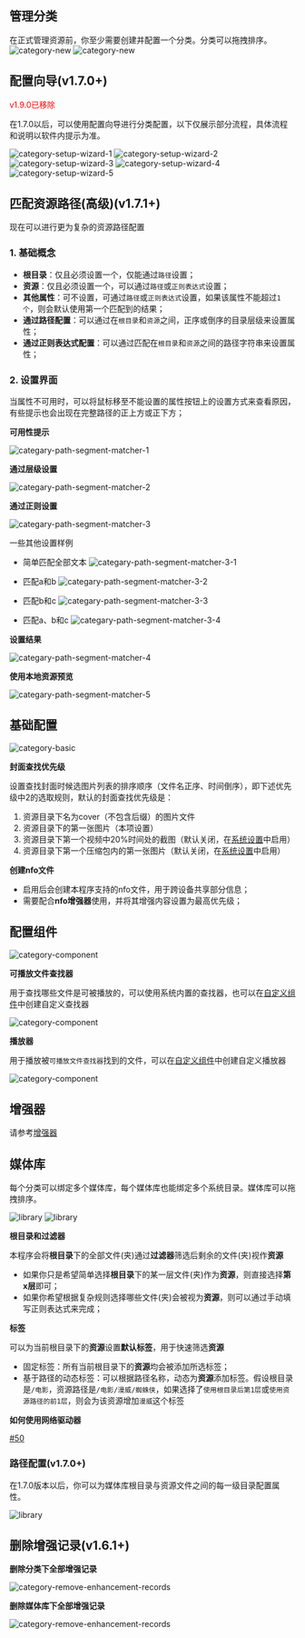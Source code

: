 ## 管理分类 <!-- {docsify-ignore} -->

在正式管理资源前，你至少需要创建并配置一个分类。分类可以拖拽排序。
![category-new](../img/category-new-1.png)
![category-new](../img/category-new-2.png)

## 配置向导(v1.7.0+)

<span style="color:red">v1.9.0已移除</span>

在1.7.0以后，可以使用配置向导进行分类配置，以下仅展示部分流程，具体流程和说明以软件内提示为准。

![category-setup-wizard-1](../img/category-setup-wizard-1.png)
![category-setup-wizard-2](../img/category-setup-wizard-2.png)
![category-setup-wizard-3](../img/category-setup-wizard-3.png)
![category-setup-wizard-4](../img/category-setup-wizard-4.png)
![category-setup-wizard-5](../img/category-setup-wizard-5.png)

## 匹配资源路径(高级)(v1.7.1+)

现在可以进行更为复杂的资源路径配置

### 1. 基础概念

+ **根目录**：仅且必须设置一个，仅能通过`路径`设置；
+ **资源**：仅且必须设置一个，可以通过`路径`或`正则表达式`设置；
+ **其他属性**：可不设置，可通过`路径`或`正则表达式`设置，如果该属性不能超过`1个`，则会默认使用第一个匹配到的结果；
+ **通过路径配置**：可以通过在`根目录`和`资源`之间，正序或倒序的目录层级来设置属性；
+ **通过正则表达式配置**：可以通过匹配在`根目录`和`资源`之间的路径字符串来设置属性；

### 2. 设置界面

当属性不可用时，可以将鼠标移至不能设置的属性按钮上的设置方式来查看原因，有些提示也会出现在完整路径的正上方或正下方；

**可用性提示**

![categary-path-segment-matcher-1](../img/categary-path-segment-matcher-1.png)

**通过层级设置**

![categary-path-segment-matcher-2](../img/categary-path-segment-matcher-2.png)

**通过正则设置**

![categary-path-segment-matcher-3](../img/categary-path-segment-matcher-3.png)

一些其他设置样例

+ 简单匹配全部文本
![categary-path-segment-matcher-3-1](../img/categary-path-segment-matcher-3-1.png)

+ 匹配a和b
![categary-path-segment-matcher-3-2](../img/categary-path-segment-matcher-3-2.png)

+ 匹配b和c
![categary-path-segment-matcher-3-3](../img/categary-path-segment-matcher-3-3.png)

+ 匹配a、b和c
![categary-path-segment-matcher-3-4](../img/categary-path-segment-matcher-3-4.png)

**设置结果**

![categary-path-segment-matcher-4](../img/categary-path-segment-matcher-4.png)

**使用本地资源预览**

![categary-path-segment-matcher-5](../img/categary-path-segment-matcher-5.png)

## 基础配置

![category-basic](../img/category-basic.png)

**封面查找优先级**

设置查找封面时候选图片列表的排序顺序（文件名正序、时间倒序），即下述优先级中2的选取规则，默认的封面查找优先级是：
1. 资源目录下名为cover（不包含后缀）的图片文件
2. 资源目录下的第一张图片（本项设置）
3. 资源目录下第一个视频中20%时间处的截图（默认关闭，在[系统设置](#configuration)中启用）
4. 资源目录下第一个压缩包内的第一张图片（默认关闭，在[系统设置](#configuration)中启用）

**创建nfo文件**

+ 启用后会创建本程序支持的nfo文件，用于跨设备共享部分信息；
+ 需要配合**nfo增强器**使用，并将其增强内容设置为最高优先级；

## 配置组件

![category-component](../img/category-component-1.png)

**可播放文件查找器**

用于查找哪些文件是可被播放的，可以使用系统内置的查找器，也可以在[自定义组件](#custom-component)中创建自定义查找器

![category-component](../img/category-component-2.png)

**播放器**

用于播放被`可播放文件查找器`找到的文件，可以在[自定义组件](#custom-component)中创建自定义播放器

![category-component](../img/category-component-3.png)

## 增强器

请参考[增强器](/guide/enhancer)

## 媒体库

每个分类可以绑定多个媒体库，每个媒体库也能绑定多个系统目录。媒体库可以拖拽排序。

![library](../img/category-library-1.png)
![library](../img/category-library-2.png)

**根目录和过滤器**

本程序会将**根目录**下的全部文件(夹)通过**过滤器**筛选后剩余的文件(夹)视作**资源**
+ 如果你只是希望简单选择**根目录**下的某一层文件(夹)作为**资源**，则直接选择**第x层**即可；
+ 如果你希望根据复杂规则选择哪些文件(夹)会被视为**资源**，则可以通过手动填写正则表达式来完成；

**标签**

可以为当前根目录下的**资源**设置**默认标签**，用于快速筛选**资源**

+ 固定标签：所有当前根目录下的**资源**均会被添加所选标签；
+ 基于路径的动态标签：可以根据路径名称，动态为**资源**添加标签。假设根目录是`/电影`，资源路径是`/电影/漫威/蜘蛛侠`，如果选择了`使用根目录后第1层`或`使用资源路径的前1层`，则会为该资源增加`漫威`这个标签

**如何使用网络驱动器**

<a href="https://github.com/Bakabase/InsideWorld/issues/50" target="_blank">#50</a>
### 路径配置(v1.7.0+)
在1.7.0版本以后，你可以为媒体库根目录与资源文件之间的每一级目录配置属性。

![library](../img/category-library-3.png)

## 删除增强记录(v1.6.1+)

**删除分类下全部增强记录**

![category-remove-enhancement-records](../img/category-remove-enhancement-records-1.png)

**删除媒体库下全部增强记录**

![category-remove-enhancement-records](../img/category-remove-enhancement-records-2.png)